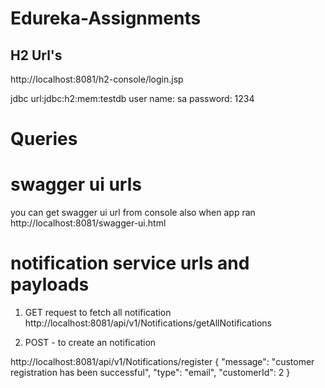 # Edureka-Assignments

H2 Url's
-----------------
http://localhost:8081/h2-console/login.jsp

jdbc url:jdbc:h2:mem:testdb
user name: sa
password: 1234

Queries
==============


swagger ui urls
===============
you can get swagger ui url from console also when app ran
http://localhost:8081/swagger-ui.html


notification service urls and payloads
=================================
1) GET request to fetch all notification
   http://localhost:8081/api/v1/Notifications/getAllNotifications

2) POST - to create an notification

http://localhost:8081/api/v1/Notifications/register
{
"message": "customer registration has been successful",
"type": "email",
"customerId": 2
}
